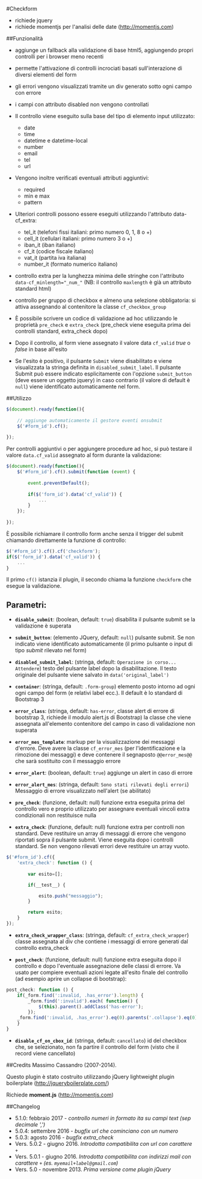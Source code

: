 #Checkform


* richiede jquery
* richiede momentjs per l'analisi delle date (http://momentjs.com)

##Funzionalità
* aggiunge un fallback alla validazione di base html5, aggiungendo propri controlli per i browser meno recenti
* permette l'attivazione di controlli incrociati basati sull'interazione di diversi elementi del form
* gli errori vengono visualizzati tramite un div generato sotto ogni campo con errore
* i campi con attributo disabled non vengono controllati

* Il controllo viene eseguito sulla base del tipo di elemento input utilizzato:
 	* date
	* time
	* datetime e datetime-local
	* number
	* email
	* tel
	* url

* Vengono inoltre verificati eventuali attributi aggiuntivi:
	* required 
	* min e max
	* pattern 

* Ulteriori controlli possono essere eseguiti utilizzando l'attributo data-cf_extra:
	* tel_it (telefoni fissi italiani: primo numero 0, 1, 8 o +)
	* cell_it (cellulari italiani: primo numero 3 o +)
	* iban_it (iban italiano)
	* cf_it (codice fiscale italiano)
	* vat_it (partita iva italiana)
	* number_it (formato numerico italiano)
	
* controllo extra per la lunghezza minima delle stringhe con l'attributo `data-cf_minlength="_num_"`
	(NB: il controllo `maxlength` è già un attributo standard html)

* controllo per gruppo di checkbox e almeno una selezione obbligatoria: si attiva assegnando al contenitore la classe `cf_checkbox_group`

* È possibile scrivere un codice di validazione ad hoc utilizzando le proprietà `pre_check` e `extra_check` (pre_check viene eseguita prima dei controlli standard, extra_check dopo)

* Dopo il controllo, al form viene assegnato il valore data `cf_valid` _true_ o _false_ in base all'esito

* Se l'esito è positivo, il pulsante `Submit` viene disabilitato e viene visualizzata la stringa definita in `disabled_submit_label`. 
Il pulsante Submit può essere indicato esplicitamente con l'opzione `submit_button` (deve essere un oggetto jquery) 
in caso contrario (il valore di default è `null`) viene identificato automaticamente nel form.


##Utilizzo

```javascript
$(document).ready(function(){
	
	// aggiunge automaticamente il gestore eventi onsubmit
	$('#form_id').cf();
	
});
```

Per controlli aggiuntivi o per aggiungere procedure ad hoc, si può testare il valore `data.cf_valid` assegnato al form durante la validazione:
    
```javascript
$(document).ready(function(){
    $('#form_id').cf().submit(function (event) {
        
        event.preventDefault();
        
        if($('form_id').data('cf_valid')) {
            ...
        }
    });
	
});
```
    

È possibile richiamare il controllo form anche senza il trigger del submit chiamando direttamente la funzione di controllo:

```javascript
$('#form_id').cf().cf('checkform');
if($('form_id').data('cf_valid')) {
	...
}
```

Il primo `cf()` istanzia il plugin, il secondo chiama la funzione `checkform` che esegue la validazione.


Parametri:
--

* **`disable_submit`**: (boolean, default: `true`) disabilita il pulsante submit se la validazione è superata

* **`submit_button`**: (elemento JQuery, default: `null`) pulsante submit. Se non indicato viene identificato automaticamente (il primo pulsante o input di tipo *submit* rilevato nel form)

* **`disabled_submit_label`**: (stringa, default: `Operazione in corso... Attendere`) testo del pulsante label dopo la disabilitazione. Il testo originale del pulsante viene salvato in `data('original_label')`

* **`container`**: (stringa, default: `.form-group`) elemento posto intorno ad ogni ogni campo del form (e relativi label ecc.). Il default è lo standard di Bootstrap 3

* **`error_class`**: (stringa, default: `has-error`, classe alert di errore di bootstrap 3, richiede il modulo alert.js di Bootstrap) la classe che viene assegnata all'elemento contenitore del campo in caso di validazione non superata

* **`error_mes_template`**: markup per la visualizzazione dei messaggi d'errore. Deve avere la classe `cf_error_mes` (per l'identificazione e la rimozione dei messaggi) e deve contenere il segnaposto `@@error_mes@@` che sarà sostituito con il messaggio errore

* **`error_alert`**: (boolean, default: `true`) aggiunge un alert in caso di errore

* **`error_alert_mes`**: (stringa, default: `Sono stati rilevati degli errori`) Messaggio di errore visualizzato nell'alert (se abilitato)

* **`pre_check`**: (funzione, default: null) funzione extra eseguita prima del controllo vero e proprio utilizzato per assegnare eventuali vincoli extra condizionali non restituisce nulla

* **`extra_check`**: (funzione, default: null) funzione extra per controlli non standard. Deve restituire un array di messaggi di errore che vengono riportati sopra il pulsante submit. Viene eseguita dopo i controlli standard. Se non vengono rilevati errori deve restituire un array vuoto.

```javascript
$('#form_id').cf({
	'extra_check': function () {
		
		var esito=[];

		if(__test__) {

			esito.push("messaggio");
		}

		return esito;
	}
});
```

* **`extra_check_wrapper_class`**: (stringa, default: `cf_extra_check_wrapper`) classe assegnata al div che contiene i messaggi di errore generati dal controllo extra_check

* **`post_check`**: (funzione, default: null) funzione extra eseguita dopo il controllo e dopo l'eventuale assegnazione delle classi di errore. Va usato per compiere eventuali azioni legate all'esito finale del controllo (ad esempio aprire un collapse di bootstrap):

```javascript
post_check: function () {
	if(_form.find(':invalid, .has_error').length) {
		_form.find(':invalid').each( function() {
			$(this).parent().addClass('has-error');
		});
	_form.find(':invalid, .has_error').eq(0).parents('.collapse').eq(0).collapse('show');
	}
}
```

* **`disable_cf_on_cbox_id`**: (stringa, default: `cancellato`) id del checkbox che, se selezionato, non fa partire il controllo del form (visto che il record viene cancellato)


##Credits
Massimo Cassandro (2007-2014).

Questo plugin è stato costruito utilizzando jQuery lightweight plugin boilerplate (http://jqueryboilerplate.com/)

Richiede **moment.js** (http://momentjs.com)

##Changelog

 * 5.1.0: febbraio 2017 - *controllo numeri in formato ita su campi text (sep decimale ',')*
 * 5.0.4: settembre 2016 - *bugfix url che cominciano con un numero*
 * 5.0.3: agosto 2016 - *bugfix extra_check*
* Vers. 5.0.2 - giugno 2016. *Introdotta compatibilita con url con carattere `+`*
* Vers. 5.0.1 - giugno 2016. *Introdotta compatibilita con indirizzi mail con carattere `+` (es. `myemail+label@gmail.com`)*
* Vers. 5.0 - novembre 2013. *Prima versione come plugin jQuery*
